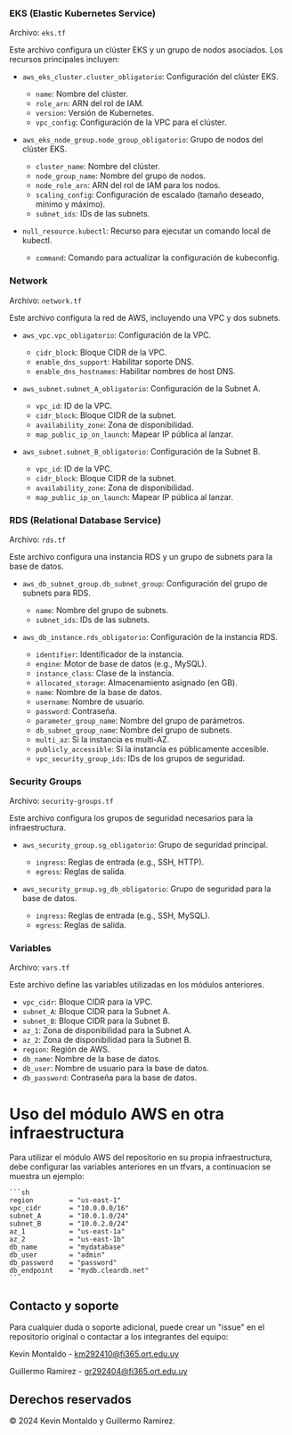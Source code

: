 ### EKS (Elastic Kubernetes Service)
Archivo: `eks.tf`

Este archivo configura un clúster EKS y un grupo de nodos asociados. Los recursos principales incluyen:

- `aws_eks_cluster.cluster_obligatorio`: Configuración del clúster EKS.
  - `name`: Nombre del clúster.
  - `role_arn`: ARN del rol de IAM.
  - `version`: Versión de Kubernetes.
  - `vpc_config`: Configuración de la VPC para el clúster.

- `aws_eks_node_group.node_group_obligatorio`: Grupo de nodos del clúster EKS.
  - `cluster_name`: Nombre del clúster.
  - `node_group_name`: Nombre del grupo de nodos.
  - `node_role_arn`: ARN del rol de IAM para los nodos.
  - `scaling_config`: Configuración de escalado (tamaño deseado, mínimo y máximo).
  - `subnet_ids`: IDs de las subnets.

- `null_resource.kubectl`: Recurso para ejecutar un comando local de kubectl.
  - `command`: Comando para actualizar la configuración de kubeconfig.

### Network
Archivo: `network.tf`

Este archivo configura la red de AWS, incluyendo una VPC y dos subnets.

- `aws_vpc.vpc_obligatorio`: Configuración de la VPC.
  - `cidr_block`: Bloque CIDR de la VPC.
  - `enable_dns_support`: Habilitar soporte DNS.
  - `enable_dns_hostnames`: Habilitar nombres de host DNS.

- `aws_subnet.subnet_A_obligatorio`: Configuración de la Subnet A.
  - `vpc_id`: ID de la VPC.
  - `cidr_block`: Bloque CIDR de la subnet.
  - `availability_zone`: Zona de disponibilidad.
  - `map_public_ip_on_launch`: Mapear IP pública al lanzar.

- `aws_subnet.subnet_B_obligatorio`: Configuración de la Subnet B.
  - `vpc_id`: ID de la VPC.
  - `cidr_block`: Bloque CIDR de la subnet.
  - `availability_zone`: Zona de disponibilidad.
  - `map_public_ip_on_launch`: Mapear IP pública al lanzar.

### RDS (Relational Database Service)
Archivo: `rds.tf`

Este archivo configura una instancia RDS y un grupo de subnets para la base de datos.

- `aws_db_subnet_group.db_subnet_group`: Configuración del grupo de subnets para RDS.
  - `name`: Nombre del grupo de subnets.
  - `subnet_ids`: IDs de las subnets.

- `aws_db_instance.rds_obligatorio`: Configuración de la instancia RDS.
  - `identifier`: Identificador de la instancia.
  - `engine`: Motor de base de datos (e.g., MySQL).
  - `instance_class`: Clase de la instancia.
  - `allocated_storage`: Almacenamiento asignado (en GB).
  - `name`: Nombre de la base de datos.
  - `username`: Nombre de usuario.
  - `password`: Contraseña.
  - `parameter_group_name`: Nombre del grupo de parámetros.
  - `db_subnet_group_name`: Nombre del grupo de subnets.
  - `multi_az`: Si la instancia es multi-AZ.
  - `publicly_accessible`: Si la instancia es públicamente accesible.
  - `vpc_security_group_ids`: IDs de los grupos de seguridad.

### Security Groups
Archivo: `security-groups.tf`

Este archivo configura los grupos de seguridad necesarios para la infraestructura.

- `aws_security_group.sg_obligatorio`: Grupo de seguridad principal.
  - `ingress`: Reglas de entrada (e.g., SSH, HTTP).
  - `egress`: Reglas de salida.

- `aws_security_group.sg_db_obligatorio`: Grupo de seguridad para la base de datos.
  - `ingress`: Reglas de entrada (e.g., SSH, MySQL).
  - `egress`: Reglas de salida.

### Variables
Archivo: `vars.tf`

Este archivo define las variables utilizadas en los módulos anteriores.

- `vpc_cidr`: Bloque CIDR para la VPC.
- `subnet_A`: Bloque CIDR para la Subnet A.
- `subnet_B`: Bloque CIDR para la Subnet B.
- `az_1`: Zona de disponibilidad para la Subnet A.
- `az_2`: Zona de disponibilidad para la Subnet B.
- `region`: Región de AWS.
- `db_name`: Nombre de la base de datos.
- `db_user`: Nombre de usuario para la base de datos.
- `db_password`: Contraseña para la base de datos.


# Uso del módulo AWS en otra infraestructura

Para utilizar el módulo AWS del repositorio en su propia infraestructura, debe configurar las variables anteriores en un tfvars, a continuacion se muestra un ejemplo:

    ```sh
    region         = "us-east-1"
    vpc_cidr       = "10.0.0.0/16"
    subnet_A       = "10.0.1.0/24"
    subnet_B       = "10.0.2.0/24"
    az_1           = "us-east-1a"
    az_2           = "us-east-1b"
    db_name        = "mydatabase"
    db_user        = "admin"
    db_password    = "password"
    db_endpoint    = "mydb.cleardb.net"
    ```

## Contacto y soporte

Para cualquier duda o soporte adicional, puede crear un "issue" en el repositorio original o contactar a los integrantes del equipo:

Kevin Montaldo - km292410@fi365.ort.edu.uy

Guillermo Ramirez - gr292404@fi365.ort.edu.uy


## Derechos reservados

© 2024 Kevin Montaldo y Guillermo Ramirez.
